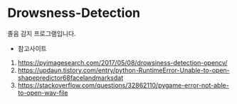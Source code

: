 # Drowsness-Detection
졸음 감지 프로그램입니다.

* 참고사이트 
1) https://pyimagesearch.com/2017/05/08/drowsiness-detection-opencv/ 
2) https://updaun.tistory.com/entry/python-RuntimeError-Unable-to-open-shapepredictor68facelandmarksdat 
3) https://stackoverflow.com/questions/32862110/pygame-error-not-able-to-open-wav-file
